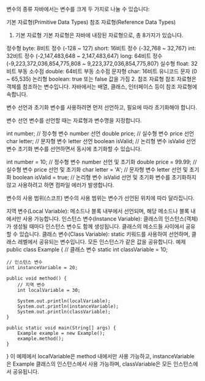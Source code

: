변수의 종류
자바에서는 변수를 크게 두 가지로 나눌 수 있습니다:

기본 자료형(Primitive Data Types)
참조 자료형(Reference Data Types)
1. 기본 자료형
기본 자료형은 자바에 내장된 자료형으로, 총 8가지가 있습니다.

정수형
byte: 8비트 정수 (-128 ~ 127)
short: 16비트 정수 (-32,768 ~ 32,767)
int: 32비트 정수 (-2,147,483,648 ~ 2,147,483,647)
long: 64비트 정수 (-9,223,372,036,854,775,808 ~ 9,223,372,036,854,775,807)
실수형
float: 32비트 부동 소수점
double: 64비트 부동 소수점
문자형
char: 16비트 유니코드 문자 (0 ~ 65,535)
논리형
boolean: true 또는 false 값을 가짐
2. 참조 자료형
참조 자료형은 객체를 참조하는 변수입니다. 자바에서는 배열, 클래스, 인터페이스 등이 참조 자료형에 속합니다.

변수 선언과 초기화
변수를 사용하려면 먼저 선언하고, 필요에 따라 초기화해야 합니다.

변수 선언
변수를 선언할 때는 자료형과 변수명을 지정합니다.

int number;  // 정수형 변수 number 선언
double price;  // 실수형 변수 price 선언
char letter;  // 문자형 변수 letter 선언
boolean isValid;  // 논리형 변수 isValid 선언
변수 초기화
변수를 선언하면서 동시에 초기화할 수 있습니다.

int number = 10;  // 정수형 변수 number 선언 및 초기화
double price = 99.99;  // 실수형 변수 price 선언 및 초기화
char letter = 'A';  // 문자형 변수 letter 선언 및 초기화
boolean isValid = true;  // 논리형 변수 isValid 선언 및 초기화
변수를 초기화하지 않고 사용하려고 하면 컴파일 에러가 발생합니다.

변수의 사용 범위(스코프)
변수의 사용 범위는 변수가 선언된 위치에 따라 달라집니다.

지역 변수(Local Variable): 메소드나 블록 내부에서 선언되며, 해당 메소드나 블록 내에서만 사용 가능합니다.
인스턴스 변수(Instance Variable): 클래스의 인스턴스(객체)가 생성될 때마다 인스턴스 변수도 함께 생성됩니다. 클래스의 메소드들 사이에서 공유할 수 있습니다.
클래스 변수(Class Variable): static 키워드를 사용하여 선언하며, 클래스 레벨에서 공유되는 변수입니다. 모든 인스턴스가 같은 값을 공유합니다.
예제
public class Example {
    // 클래스 변수
    static int classVariable = 10;

    // 인스턴스 변수
    int instanceVariable = 20;

    public void method() {
        // 지역 변수
        int localVariable = 30;

        System.out.println(localVariable);
        System.out.println(instanceVariable);
        System.out.println(classVariable);
    }

    public static void main(String[] args) {
        Example example = new Example();
        example.method();
    }
}
이 예제에서 localVariable은 method 내에서만 사용 가능하고, instanceVariable은 Example 클래스의 인스턴스에서 사용 가능하며, classVariable은 모든 인스턴스에서 공유됩니다.

